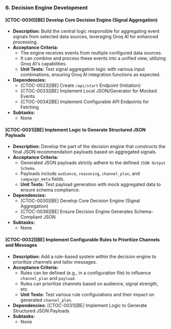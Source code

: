 ### 6. Decision Engine Development

#### [CTOC-0030][BE] Develop Core Decision Engine (Signal Aggregation)
- **Description:** Build the central logic responsible for aggregating event signals from selected data sources, leveraging Groq AI for enhanced processing.
- **Acceptance Criteria:**
    - The engine receives events from multiple configured data sources.
    - It can combine and process these events into a unified view, utilizing Groq AI's capabilities.
    - **Unit Tests:** Test signal aggregation logic with various input combinations, ensuring Groq AI integration functions as expected.
- **Dependencies:**
    - [CTOC-0023][BE] Create `/api/start` Endpoint (Initiation)
    - [CTOC-0033][BE] Implement Local JSON/Generator for Mocked Events
    - [CTOC-0034][BE] Implement Configurable API Endpoints for Fetching
- **Subtasks:**
    - None

#### [CTOC-0031][BE] Implement Logic to Generate Structured JSON Payloads
- **Description:** Develop the part of the decision engine that constructs the final JSON recommendation payloads based on aggregated signals.
- **Acceptance Criteria:**
    - Generated JSON payloads strictly adhere to the defined `JSON Output Schema`.
    - Payloads include `audience`, `reasoning`, `channel_plan`, and `campaign_meta` fields.
    - **Unit Tests:** Test payload generation with mock aggregated data to ensure schema compliance.
- **Dependencies:**
    - [CTOC-0030][BE] Develop Core Decision Engine (Signal Aggregation)
    - [CTOC-0036][BE] Ensure Decision Engine Generates Schema-Compliant JSON
- **Subtasks:**
    - None

#### [CTOC-0032][BE] Implement Configurable Rules to Prioritize Channels and Messages
- **Description:** Add a rule-based system within the decision engine to prioritize channels and tailor messages.
- **Acceptance Criteria:**
    - Rules can be defined (e.g., in a configuration file) to influence `channel_plan` and `payload`.
    - Rules can prioritize channels based on audience, signal strength, etc.
    - **Unit Tests:** Test various rule configurations and their impact on generated `channel_plan`.
- **Dependencies:** [CTOC-0031][BE] Implement Logic to Generate Structured JSON Payloads
- **Subtasks:**
    - None
